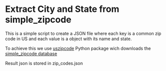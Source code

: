 # Extract City and State from simple_zipcode

This is a simple script to create a JSON file where each key is a common zip code in US and each value is a object with its name and state.

To achieve this we use [uszipcode](https://pypi.org/project/uszipcode/) Python package wich downloads the [simple_zipcode database](https://datahub.io/machu-gwu/uszipcode-0.2.0-simple_db)

Result json is stored in zip_codes.json


